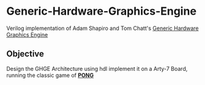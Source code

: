 # Generic-Hardware-Graphics-Engine

Verilog implementation of Adam Shapiro and Tom Chatt's [Generic Hardware Graphics Engine](https://people.ece.cornell.edu/land/courses/ece5760/FinalProjects/f2009/Adam_Tom/graphics_engine_12_9_09/index.html)



## Objective

Design the GHGE Architecture using hdl implement it on a Arty-7 Board, running the classic game of [**PONG**](https://en.wikipedia.org/wiki/Pong)
